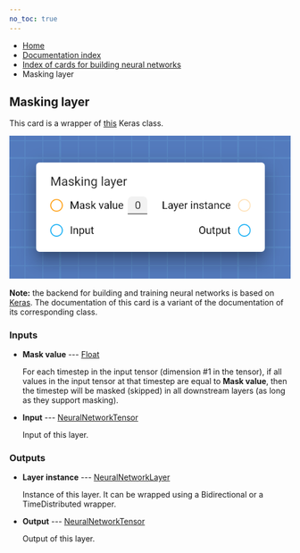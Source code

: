 ```yaml
---
no_toc: true
---
```


<ul class="breadcrumb">
    <li><a href="">Home</a></li>
    <li><a href="documentation">Documentation index</a></li>
    <li><a href="neural_network_cards/">Index of cards for building neural networks</a></li>
    <li>Masking layer</li>
</ul>

## Masking layer

This card is a wrapper of [this](https://keras.io/api/layers/core_layers/masking/) Keras class.

!["Masking layer" card](assets/img/neural_network_cards/layer_Masking.png)

**Note:** the backend for building and training neural networks is based on [Keras](https://keras.io/). The documentation of this card is a variant of the documentation of its corresponding class.


### Inputs


* **Mask value** --- [Float](types/Float)

  For each timestep in the input tensor (dimension #1 in the tensor), if all values in the input tensor at that timestep are equal to **Mask value**, then the timestep will be masked (skipped) in all downstream layers (as long as they support masking).

* **Input** --- [NeuralNetworkTensor](types/NeuralNetworkTensor)

  Input of this layer.





### Outputs


* **Layer instance** --- [NeuralNetworkLayer](types/NeuralNetworkLayer)

  Instance of this layer. It can be wrapped using a Bidirectional or a TimeDistributed wrapper.

* **Output** --- [NeuralNetworkTensor](types/NeuralNetworkTensor)

  Output of this layer.




